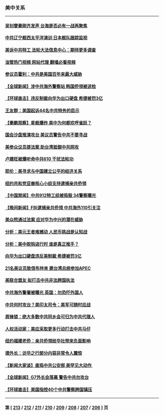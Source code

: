 ### 美中关系
---
#### [吴钊燮秦刚齐发声 台海是否必有一战再聚焦](../../pages/nf1412576/n13978523.md?04220445) 
#### [中共辽宁舰西太平洋演训 日本舰队跟踪监视](../../pages/nf1412576/n13978228.md?04220445) 
#### [美诉中共特工 法轮大法信息中心：期待更多调查](../../pages/nf1412576/n13977910.md?04220445) 
#### [油管热门视频 网站代理 翻墙必看视频](http://138.2.39.72:81/youtube.html?epic-marker?04220445)
#### [参议员霍利：中共是美国百年来最大威胁](../../pages/nf1412576/n13978250.md?04220445) 
#### [【全球新闻】涉中共海外警察站 韩国侨领被送检](../../pages/nf1412576/n13978195.md?04220445) 
#### [【环球直击】违反制裁向华为出口硬盘 希捷被罚3亿](../../pages/nf1412576/n13977732.md?04220445) 
#### [王友群：美国起诉44名中共特务的启示](../../pages/nf1412576/n13977825.md?04220445) 
#### [【秦鹏观察】星舰爆炸 美中为何都欢呼雀跃？](../../pages/nf1412576/n13977756.md?04220445) 
#### [国会沙盘推演攻台 美议员警告中共不要寻战](../../pages/nf1412576/n13977517.md?04220445) 
#### [美参众议员提法案 助台湾抵御中共网攻](../../pages/nf1412576/n13977841.md?04220445) 
#### [卢建旺被爆听命中共610 干扰法轮功](../../pages/nf1412576/n13977017.md?04220445) 
#### [耶伦：美寻求与中国建立公平的经济关系](../../pages/nf1412576/n13977511.md?04220445) 
#### [纽约共和党亚裔核心小组支持逮捕亲共侨领](../../pages/nf1412576/n13976985.md?04220445) 
#### [【中国禁闻】中共912特工组被捣毁 34警察曝光](../../pages/nf1412576/n13977150.md?04220445) 
#### [【晚间新闻】FBI逮捕亲共侨领 中共海外110引关注](../../pages/nf1412576/n13977148.md?04220445) 
#### [美众院通过法案 应对华为中兴的潜在威胁](../../pages/nf1412576/n13977088.md?04220445) 
#### [分析：美元王者难撼动 人民币挑战是认知战](../../pages/nf1412576/n13976125.md?04220445) 
#### [分析：美中脱钩进行时 谁是真正推手？](../../pages/nf1412576/n13976841.md?04220445) 
#### [向华为出口硬盘违反美制裁 希捷被罚3亿](../../pages/nf1412576/n13976812.md?04220445) 
#### [21名美议员致信布林肯 邀台湾总统参加APEC](../../pages/nf1412576/n13976640.md?04220445) 
#### [美联合盟友 拟打击中共非法跨国执法](../../pages/nf1412576/n13976770.md?04220445) 
#### [中共海外警署被曝光 英国：勿恐吓外国人](../../pages/nf1412576/n13976616.md?04220445) 
#### [中共何时攻台？美印太司令：美军可随时应战](../../pages/nf1412576/n13976725.md?04220445) 
#### [周锋锁：绝大多数中共同乡会可归为中共代理人](../../pages/nf1412576/n13976278.md?04220445) 
#### [人权活动家：美应采取更多行动打击中共马仔](../../pages/nf1412576/n13976151.md?04220445) 
#### [纽约福建老侨：亲共侨领给华社带来负面影响](../../pages/nf1412576/n13976183.md?04220445) 
#### [德外长：访华之行部分内容非常令人震惊](../../pages/nf1412576/n13976567.md?04220445) 
#### [【新闻大家谈】直捣中共公安部 美罕见大动作 ](../../pages/nf1412576/n13976520.md?04220445) 
#### [【全球新闻】G7外长会落幕 警告中共勿攻台](../../pages/nf1412576/n13976372.md?04220445) 
#### [【环球直击】美国指控40个中共警察跨国镇压](../../pages/nf1412576/n13976003.md?04220445) 

---
#### 第 [ [213](./213.md?04220445) / [212](./212.md?04220445) / [211](./211.md?04220445) / [210](./210.md?04220445) / [209](./209.md?04220445) / [208](./208.md?04220445) / [207](./207.md?04220445) / [206](./206.md?04220445) ] 页
